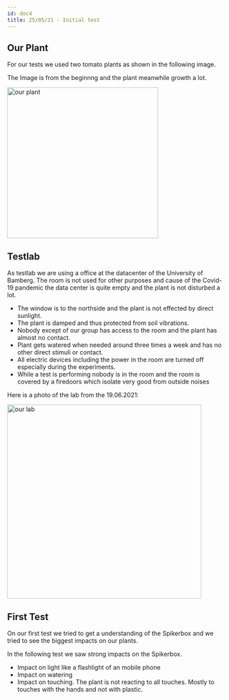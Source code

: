 ```yaml
---
id: doc4
title: 25/05/21 - Initial test
---
```


## Our Plant

For our tests we used two tomato plants as shown in the following image.

The Image is from the beginnng and the plant meanwhile growth a lot.

<img src="/img/Test01/ourplant.jpg" alt="our plant" width="350"/>

## Testlab

As testlab we are using a office at the datacenter of the University of Bamberg. The room is not used for other purposes and cause of the Covid-19 pandemic the data center is quite empty and the plant is not disturbed a lot.

- The window is to the northside and the plant is not effected by direct sunlight.
- The plant is damped and thus protected from soil vibrations.
- Nobody except of our group has access to the room and the plant has almost no contact.
- Plant gets watered when needed around three times a week and has no other direct stimuli or contact.
- All electric devices including the power in the room are turned off especially during the experiments.
- While a test is performing nobody is in the room and the room is covered by a firedoors which isolate very good from outside noises


Here is a photo of the lab from the 19.06.2021:

<img src="/img/Test01/lab.jpg" alt="our lab" width="450"/>


## First Test

On our first test we tried to get a understanding of the Spikerbox and we tried to see the biggest impacts on our plants.

In the following test we saw strong impacts on the Spikerbox.

- Impact on light like a flashlight of an mobile phone
- Impact  on watering 
- Impact on touching. The plant is not reacting to all touches. Mostly to touches with the hands and not with plastic.


